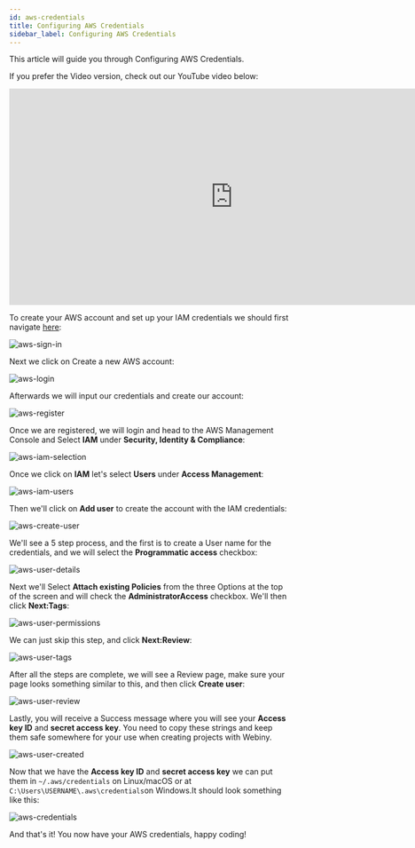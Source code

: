 ```yaml
---
id: aws-credentials
title: Configuring AWS Credentials
sidebar_label: Configuring AWS Credentials
---
```


This article will guide you through Configuring AWS Credentials. 

If you prefer the Video version, check out our YouTube video below:

<iframe width="805" height="390" src="https://www.youtube.com/embed/qmtDRmplMG4" frameborder="0" allowfullscreen></iframe>

To create your AWS account and set up your IAM credentials we should first navigate [here](https://aws.amazon.com/console/):

![aws-sign-in](/img/guides/aws-iam/aws-sign-in.png)

Next we click on Create a new AWS account:

![aws-login](/img/guides/aws-iam/aws-login.png)

Afterwards we will input our credentials and create our account:

![aws-register](/img/guides/aws-iam/aws-register.png)

Once we are registered, we will login and head to the AWS Management Console and Select **IAM** under **Security, Identity & Compliance**:

![aws-iam-selection](/img/guides/aws-iam/aws-iam-selection.png)

Once we click on **IAM** let's select **Users** under **Access Management**:

![aws-iam-users](/img/guides/aws-iam/aws-iam-users.png)

Then we'll click on **Add user** to create the account with the IAM credentials:

![aws-create-user](/img/guides/aws-iam/aws-create-user.png)

We'll see a 5 step process, and the first is to create a User name for the credentials, and we will select the **Programmatic access** checkbox:

![aws-user-details](/img/guides/aws-iam/aws-user-details.png)

Next we'll Select **Attach existing Policies** from the three Options at the top of the screen and will check the **AdministratorAccess** checkbox. We'll then click **Next:Tags**:

![aws-user-permissions](/img/guides/aws-iam/aws-user-permissions.png)

We can just skip this step, and click **Next:Review**:

![aws-user-tags](/img/guides/aws-iam/aws-user-tags.png)

After all the steps are complete, we will see a Review page, make sure your page looks something similar to this, and then click **Create user**:

![aws-user-review](/img/guides/aws-iam/aws-user-review.png)

Lastly, you will receive a Success message where you will see your **Access key ID** and **secret access key**. You need to copy these strings and keep them safe somewhere for your use when creating projects with Webiny.

![aws-user-created](/img/guides/aws-iam/aws-user-created.png)

Now that we have the **Access key ID** and **secret access key** we can put them in `~/.aws/credentials` on Linux/macOS or at `C:\Users\USERNAME\.aws\credentials`on Windows.It should look something like this:

![aws-credentials](/img/guides/aws-iam/aws-credentials.png)

And that's it! You now have your AWS credentials, happy coding!
